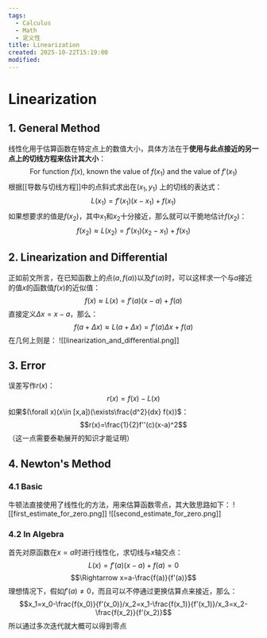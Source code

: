 ```yaml
---
tags:
  - Calculus
  - Math
  - 定义性
title: Linearization
created: 2025-10-22T15:19:00
modified:
---
```

# Linearization

## 1. General Method
线性化用于估算函数在特定点上的数值大小，具体方法在于**使用与此点接近的另一点上的切线方程来估计其大小**：
$$\text{For function }f(x)\text{, known the value of }f(x_1)\text{ and the value of }f'(x_1)$$
根据[[导数与切线方程]]中的点斜式求出在$(x_1,y_1)$ 上的切线的表达式：
$$L(x_1)=f'(x_1)(x-x_1)+f(x_1)$$
如果想要求的值是$f(x_2)$，其中$x_1$和$x_2$十分接近，那么就可以干脆地估计$f(x_2)$：
$$f(x_2)\approx L(x_2)=f'(x_1)(x_2-x_1)+f(x_1)$$

## 2. Linearization and Differential
正如前文所言，在已知函数上的点$(a,f(a))$以及$f'(a)$时，可以这样求一个与$a$接近的值$x$的函数值$f(x)$的近似值：
$$f(x)\approx L(x)=f'(a)(x-a)+f(a)$$
直接定义$\Delta x=x-a$，那么：
$$f(a+\Delta x)\approx L(a+\Delta x)=f'(a)\Delta x+f(a)$$
在几何上则是：
![[linearization_and_differential.png]]

## 3. Error
误差写作$r(x)$：
$$r(x)=f(x)-L(x)$$
如果$(\forall x)(x\in [x,a])(\exists\frac{d^2}{dx} f(x))$：
$$r(x)=\frac{1}{2}f''(c)(x-a)^2$$
（这一点需要泰勒展开的知识才能证明）

## 4. Newton's Method

### 4.1 Basic
牛顿法直接使用了线性化的方法，用来估算函数零点，其大致思路如下：
![[first_estimate_for_zero.png]]
![[second_estimate_for_zero.png]]

### 4.2 In Algebra
首先对原函数在$x=a$时进行线性化，求切线与$x$轴交点：
$$L(x)=f'(a)(x-a)+f(a)=0$$
$$\Rightarrow x=a-\frac{f(a)}{f'(a)}$$
理想情况下，假如$f'(a)\ne 0$，而且可以不停通过更换估算点来接近，那么：
$$x_1=x_0-\frac{f(x_0)}{f'(x_0)}/x_2=x_1-\frac{f(x_1)}{f'(x_1)}/x_3=x_2-\frac{f(x_2)}{f'(x_2)}$$
所以通过多次迭代就大概可以得到零点
